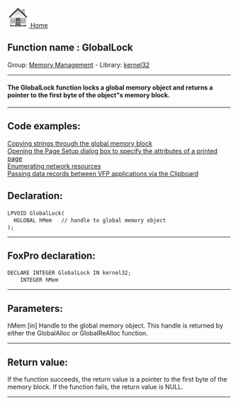 [<img src="../../images/home.png"> Home ](https://github.com/VFPX/Win32API)  

## Function name : GlobalLock
Group: [Memory Management](../../functions_group.md#Memory_Management)  -  Library: [kernel32](../../Libraries.md#kernel32)  
***  


#### The GlobalLock function locks a global memory object and returns a pointer to the first byte of the object"s memory block.
***  


## Code examples:
[Copying strings through the global memory block](../../samples/sample_156.md)  
[Opening the Page Setup dialog box to specify the attributes of a printed page](../../samples/sample_272.md)  
[Enumerating network resources](../../samples/sample_313.md)  
[Passing data records between VFP applications via the Clipboard](../../samples/sample_346.md)  

## Declaration:
```foxpro  
LPVOID GlobalLock(
  HGLOBAL hMem   // handle to global memory object
);  
```  
***  


## FoxPro declaration:
```foxpro  
DECLARE INTEGER GlobalLock IN kernel32;
	INTEGER hMem  
```  
***  


## Parameters:
hMem 
[in] Handle to the global memory object. This handle is returned by either the GlobalAlloc or GlobalReAlloc function.  
***  


## Return value:
If the function succeeds, the return value is a pointer to the first byte of the memory block. If the function fails, the return value is NULL. 
  
***  

